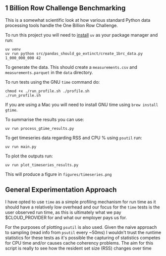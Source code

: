 ## 1 Billion Row Challenge Benchmarking
This is a somewhat scientific look at how various standard Python data processing tools handle the One Billion Row Challenge.

To run this project you will need to [install](https://docs.astral.sh/uv/getting-started/installation/) `uv` as your package manager and run:
```{sh}
uv venv
uv run python src/pandas_should_go_extinct/create_1brc_data.py 1_000_000_000 42
```
To generate the data. This should create a `measurements.csv` and `measurements.parquet` in the `data` directory.

To run tests using the GNU `time` command do:
```{sh}
chmod +x ./run_profile.sh ./profile.sh
./run_profile.sh
```
If you are using a Mac you will need to install GNU time using `brew install gtime`.

To summarise the results you can use:
```{sh}
uv run process_gtime_results.py
```

To get timeseries data regarding RSS and CPU % using `psutil` run:
```{sh}
uv run main.py
```

To plot the outputs run:
```{sh}
uv run plot_timeseries_results.py
```

This will produce a figure in `figures/timeseries.png`

## General Experimentation Approach
I have opted to use `time` as a simple profiling mechanism for run time as it should have a relatively low overhead and our focus for the `time` tests is the user observed run time, as this is ultimately what we pay $CLOUD_PROVIDER for and what our employer pays us for.

For the purposes of plotting `psutil` is also used. Given the naive approach to sampling (read info from `psutil` every ~50ms) I wouldn't trust the runtime statistics for these tests as it's possible the capturing of statistics competes for CPU time and/or causes cache coherency problems. The aim for this script is really to see how the resident set size (RSS) changes over time
